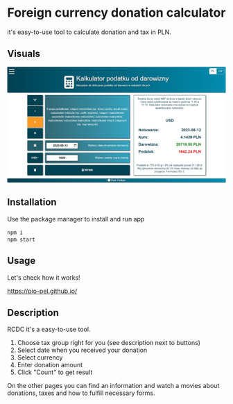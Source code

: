 # Foreign currency donation calculator

it's easy-to-use tool to calculate donation and tax in PLN.

## Visuals

![Alt text](screen.jpg)

## Installation

Use the package manager to install and run app

```npm
npm i
npm start
```

## Usage

Let's check how it works!

https://pio-pel.github.io/

## Description

RCDC it's a easy-to-use tool.

1. Choose tax group right for you (see description next to buttons)
2. Select date when you received your donation
3. Select currency
4. Enter donation amount
5. Click "Count" to get result

On the other pages you can find an information and watch a movies about donations, taxes and how to fulfill necessary forms.
